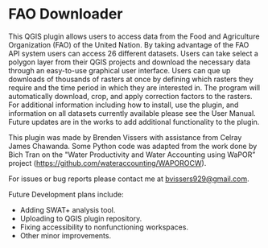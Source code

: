# FAO Downloader

This QGIS plugin allows users to access data from the Food and Agriculture Organization (FAO) of the United Nation. By taking advantage of the FAO API system users can access 26 different datasets. Users can take select a polygon layer from their QGIS projects and download the necessary data through an easy-to-use graphical user interface. Users can que up downloads of thousands of rasters at once by defining which rasters they require and the time period in which they are interested in. The program will automatically download, crop, and apply correction factors to the rasters. For additional information including how to install, use the plugin, and information on all datasets currently available please see the User Manual. Future updates are in the works to add additional functionality to the plugin.

This plugin was made by Brenden Vissers with assistance from Celray James Chawanda. Some Python code was adapted from the work done by Bich Tran on the "Water Productivity and Water Accounting using WaPOR” project (https://github.com/wateraccounting/WAPOROCW).

For issues or bug reports please contact me at bvissers929@gmail.com.

Future Development plans include:
- Adding SWAT+ analysis tool.
- Uploading to QGIS plugin repository.
- Fixing accessibility to nonfunctioning workspaces. 
- Other minor improvements.
